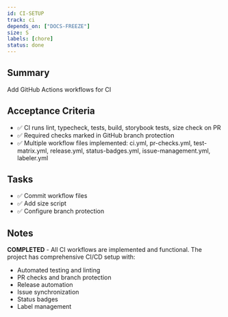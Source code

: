 ```yaml
---
id: CI-SETUP
track: ci
depends_on: ["DOCS-FREEZE"]
size: S
labels: [chore]
status: done
---
```


## Summary

Add GitHub Actions workflows for CI

## Acceptance Criteria

- ✅ CI runs lint, typecheck, tests, build, storybook tests, size check on PR
- ✅ Required checks marked in GitHub branch protection
- ✅ Multiple workflow files implemented: ci.yml, pr-checks.yml, test-matrix.yml, release.yml, status-badges.yml, issue-management.yml, labeler.yml

## Tasks

- ✅ Commit workflow files
- ✅ Add size script
- ✅ Configure branch protection

## Notes

**COMPLETED** - All CI workflows are implemented and functional. The project has comprehensive CI/CD setup with:

- Automated testing and linting
- PR checks and branch protection
- Release automation
- Issue synchronization
- Status badges
- Label management

